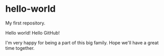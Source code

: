 # hello-world
My first repository.



Hello world!
Hello GitHub!

I'm very happy for being a part of this big family. Hope we'll have a great time together.
